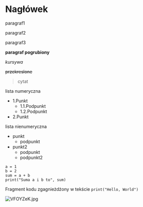 # Nagłówek

paragraf1

paragraf2

paragraf3

**paragraf pogrubiony**

*kursywa*

~~przekreslone~~

>cytat

lista numeryczna
- 1\.Punkt
    - 1.1\.Podpunkt
    - 1.2\.Podpunkt
- 2\.Punkt

lista nienumeryczna
- punkt
  - podpunkt
- punkt2
  - podpunkt
  - podpunkt2

 ```
a = 1
b = 2
sum = a + b
print("Suma a i b to", sum)
```

Fragment kodu zgagnieżdżony w tekście `print("Hello, World")`

![VFOYZeK.jpg](VFOYZeK.jpg)
